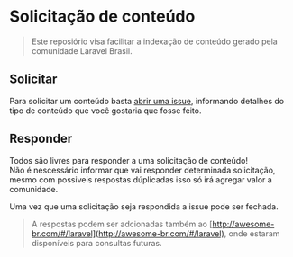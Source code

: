 # Solicitação de conteúdo

> Este reposiório visa facilitar a indexação de conteúdo gerado pela comunidade Laravel Brasil.

## Solicitar
Para solicitar um conteúdo basta [abrir uma issue](https://github.com/artesaos/content-request/issues/new), informando detalhes do tipo de conteúdo que você gostaria que fosse feito.

## Responder
Todos são livres para responder a uma solicitação de conteúdo!  
Não é nescessário informar que vai responder determinada solicitação, mesmo com possiveis respostas dúplicadas isso só irá agregar valor a comunidade.

Uma vez que uma solicitação seja respondida a issue pode ser fechada.

> A respostas podem ser adcionadas também ao [http://awesome-br.com/#/laravel](http://awesome-br.com/#/laravel), onde estaram disponíveis para consultas futuras.
